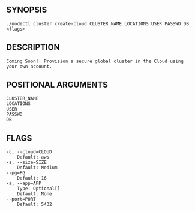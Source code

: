 ## SYNOPSIS
    ./nodectl cluster create-cloud CLUSTER_NAME LOCATIONS USER PASSWD DB <flags>
 
## DESCRIPTION
    Coming Soon!  Provision a secure global cluster in the Cloud using your own account.
 
## POSITIONAL ARGUMENTS
    CLUSTER_NAME
    LOCATIONS
    USER
    PASSWD
    DB
 
## FLAGS
    -c, --cloud=CLOUD
        Default: aws
    -s, --size=SIZE
        Default: Medium
    --pg=PG
        Default: 16
    -a, --app=APP
        Type: Optional[]
        Default: None
    --port=PORT
        Default: 5432
